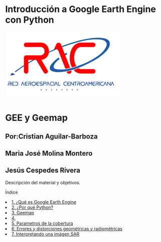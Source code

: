 # Introducción a Google Earth Engine con Python
<img src="RAC.png" />

<h1>GEE y Geemap</h1> 
<h2>Por:Cristian Aguilar-Barboza </h2> 
<h2> Maria José Molina Montero</h2> 
<h2> Jesús Cespedes Rivera</h2> 

<p>Descripción del material y objetivos.</p>

<p>Índice</p> 

<p><li><a href="#Sección1">1. ¿Qué es Google Earth Engine</a></li>
 <li><a href="#Sección2">2. ¿Por qué Python? </a></li>
  <li><a href="#Sección3">3. Geemap </a></li>
<li><a href="#Sección4">4. </a></li>
<li><a href="#Sección5">5. Parametros de la cobertura</a></li>
<li><a href="#Sección6">6. Errores y distorciones geométricas y radiométricas</a></li>
<li><a href="#Sección7">7. Interpretando una imágen SAR</a></li>
